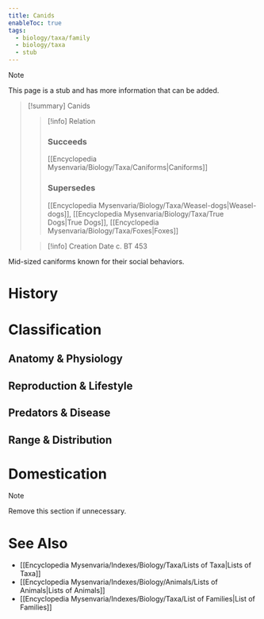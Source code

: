 ```yaml
---
title: Canids
enableToc: true
tags:
  - biology/taxa/family
  - biology/taxa
  - stub
---
```


> [!note]
> This page is a stub and has more information that can be added.

> [!summary] Canids
> > [!info] Relation
> > ### Succeeds
> > [[Encyclopedia Mysenvaria/Biology/Taxa/Caniforms|Caniforms]]
> > ### Supersedes
> > [[Encyclopedia Mysenvaria/Biology/Taxa/Weasel-dogs|Weasel-dogs]], [[Encyclopedia Mysenvaria/Biology/Taxa/True Dogs|True Dogs]], [[Encyclopedia Mysenvaria/Biology/Taxa/Foxes|Foxes]]
>
> > [!info] Creation Date
> > c. BT 453

Mid-sized caniforms known for their social behaviors.
# History

# Classification
## Anatomy & Physiology

## Reproduction & Lifestyle

## Predators & Disease

## Range & Distribution

# Domestication

> [!note]
> Remove this section if unnecessary.
# See Also
- [[Encyclopedia Mysenvaria/Indexes/Biology/Taxa/Lists of Taxa|Lists of Taxa]]
- [[Encyclopedia Mysenvaria/Indexes/Biology/Animals/Lists of Animals|Lists of Animals]]
- [[Encyclopedia Mysenvaria/Indexes/Biology/Taxa/List of Families|List of Families]]